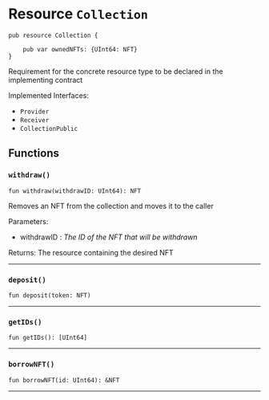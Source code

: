 # Resource `Collection`

```cadence
pub resource Collection {

    pub var ownedNFTs: {UInt64: NFT}
}
```

Requirement for the concrete resource type
to be declared in the implementing contract

Implemented Interfaces:
  - `Provider`
  - `Receiver`
  - `CollectionPublic`

## Functions

### `withdraw()`

```cadence
fun withdraw(withdrawID: UInt64): NFT
```
Removes an NFT from the collection and moves it to the caller

Parameters:
  - withdrawID : _The ID of the NFT that will be withdrawn_

Returns: The resource containing the desired NFT

---

### `deposit()`

```cadence
fun deposit(token: NFT)
```

---

### `getIDs()`

```cadence
fun getIDs(): [UInt64]
```

---

### `borrowNFT()`

```cadence
fun borrowNFT(id: UInt64): &NFT
```

---
